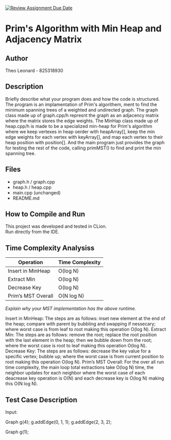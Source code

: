 [![Review Assignment Due Date](https://classroom.github.com/assets/deadline-readme-button-22041afd0340ce965d47ae6ef1cefeee28c7c493a6346c4f15d667ab976d596c.svg)](https://classroom.github.com/a/K_t6ffJX)
# Prim's Algorithm with Min Heap and Adjacency Matrix

## Author

Theo Leonard - 825318930

## Description

Briefly describe what your program does and how the code is structured.
The program is an implamentation of Prim's algorithem, ment to find the minimum spanning trees of a weighted and undirected graph. The graph class made up of graph.cpp/h represnt the graph as an adjacency matrix where the matrix stores the edge weights. The MinHap class made up of heap.cpp/h is made to be a specialized min-heap for Prim's algorithm where we keep vertexes in heap oerder with heapArray[], keep the min edge weights for each vertex with keyArray[], and map each vertex to their heap position with position[]. And the main program just provides the graph for testing the rest of the code, calling primMST() to find and print the min spanning tree.

## Files
- graph.h / graph.cpp
- heap.h / heap.cpp
- main.cpp (unchanged)
- README.md

## How to Compile and Run
This project was developed and tested in CLion.  
Run directly from the IDE.

## Time Complexity Analysiss

| Operation            | Time Complexity   |
|----------------------|-------------------|
| Insert in MinHeap    |     O(log N)      |
| Extract Min          |     O(log N)      |
| Decrease Key         |     O(log N)      |
| Prim’s MST Overall   |     O(N log N)     |

_Explain why your MST implementation has the above runtime._

Insert in MinHeap: The steps are as follows: inset new element at the end of the heap; compare with parent by bubbling and swapping if nessecary; where worst case is from leaf to root making this operation O(log N).
Extract Min: The steps are as follows: remove the root; replace the root position with the last element in the heap; then we bubble down from the root; where the worst case is root to leaf making this operation O(log N).
Decrease Key: The steps are as follows: decrease the key value for a specific vertex; bubble up; where the worst case is from current position to root making this operation O(log N).
Prim’s MST Overall: For the over all run time complexity, the main loop total extractions take O(log N) time, the neighbor updates for each neighbor where the worst case of each deacrease key operation is O(N) and each decrease key is O(log N) making this O(N log N).
## Test Case Description

Input:

Graph g(4);
g.addEdge(0, 1, 1);
g.addEdge(2, 3, 2);

Graph g(1);